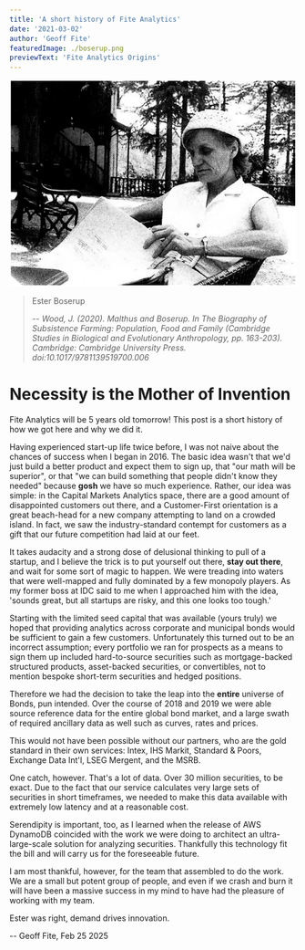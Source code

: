 ```yaml
---
title: 'A short history of Fite Analytics'
date: '2021-03-02'
author: 'Geoff Fite'
featuredImage: ./boserup.png
previewText: 'Fite Analytics Origins'
---
```


![](boserup.png)
> Ester Boserup
> 
> -- <cite>Wood, J. (2020). Malthus and Boserup. In The Biography of Subsistence Farming: Population, Food and Family (Cambridge Studies in Biological and Evolutionary Anthropology, pp. 163-203). Cambridge: Cambridge University Press. doi:10.1017/9781139519700.006</cite>

# Necessity is the Mother of Invention

Fite Analytics will be 5 years old tomorrow! This post is a short history of how we got here and why we did it. 

Having experienced start-up life twice before, I was not naive about the chances of success when I began in 2016. The basic 
idea wasn't that we'd just build a better product and expect them to sign up, that "our math will be superior", or that 
"we can build something that people didn't know they needed" because **gosh** we have so much experience. Rather, our idea 
was simple: in the Capital Markets Analytics space, there are a good amount of disappointed customers out there, and a Customer-First orientation 
is a great beach-head for a new company attempting to land on a crowded island. In fact, we saw the industry-standard contempt 
for customers as a gift that our future competition had laid at our feet.

It takes audacity and a strong dose of delusional thinking to pull of a startup, and I believe the trick is to
put yourself out there, **stay out there**, and wait for some sort of magic to happen. We were treading into waters that were 
well-mapped and fully dominated by a few monopoly players. As my former boss at IDC said to me when I approached him with the 
idea, 'sounds great, but all startups are risky, and this one looks too tough.'

Starting with the limited seed capital that was available (yours truly) we hoped that providing analytics across 
corporate and municipal bonds would be sufficient to gain a few customers. Unfortunately this turned out to be an 
incorrect assumption; every portfolio we ran for prospects as a means to sign them up included hard-to-source securities 
such as mortgage-backed structured products, asset-backed securities, or convertibles, not to mention bespoke short-term 
securities and hedged positions.

Therefore we had the decision to take the leap into the **entire** universe of Bonds, pun intended. Over the course of 2018 and 2019 
we were able source reference data for the entire global bond market, and a large swath of required ancillary data as well 
such as curves, rates and prices.

This would not have been possible without our partners, who are the gold standard in their own services: Intex, IHS 
Markit, Standard & Poors, Exchange Data Int'l, LSEG Mergent, and the MSRB.

One catch, however. That's a lot of data. Over 30 million securities, to be exact. Due to the fact that our 
service calculates very large sets of securities in short timeframes, we needed to make this data available with 
extremely low latency and at a reasonable cost.

Serendipity is important, too, as I learned when the release of AWS DynamoDB coincided with the work we were doing 
to architect an ultra-large-scale solution for analyzing securities. Thankfully this technology fit the bill and 
will carry us for the foreseeable future.

I am most thankful, however, for the team that assembled to do the work. We are a small but potent group of people, and even 
if we crash and burn it will have been a massive success in my mind to have had the pleasure of working with my team.

Ester was right, demand drives innovation.

-- Geoff Fite, Feb 25 2025
